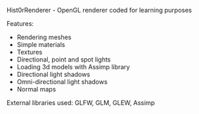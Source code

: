 Hist0rRenderer - OpenGL renderer coded for learning purposes

Features:
- Rendering meshes
- Simple materials
- Textures
- Directional, point and spot lights
- Loading 3d models with Assimp library
- Directional light shadows
- Omni-directional light shadows
- Normal maps

External libraries used: GLFW, GLM, GLEW, Assimp
